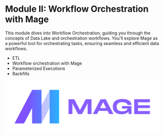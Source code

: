 # Module II: Workflow Orchestration with Mage

This module dives into Workflow Orchestration, guiding you through the concepts of Data Lake and orchestration
workflows. You'll explore Mage as a powerful tool for orchestrating tasks, ensuring seamless and efficient data
workflows.

- ETL
- Workflow orchestration with Mage
- Parameterized Executions
- Backfills

![Mage](../images/tools/mage.svg)
